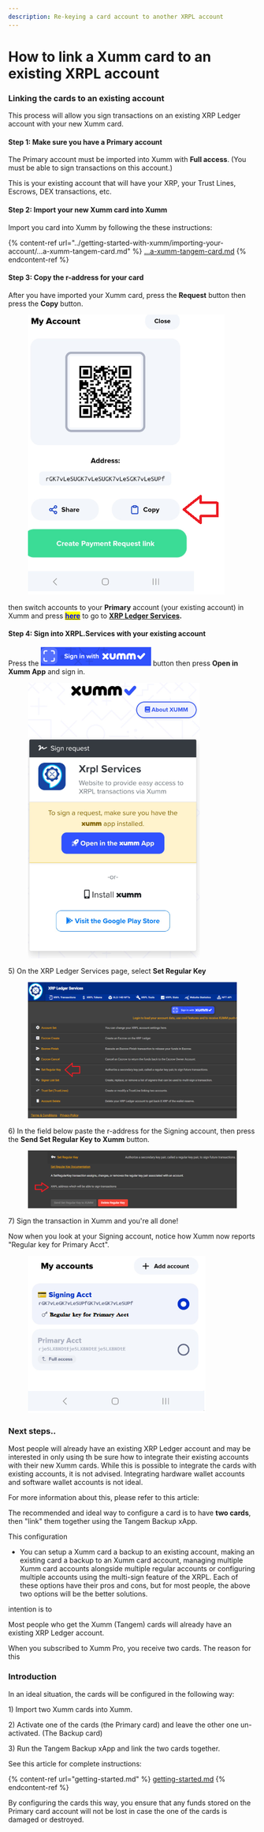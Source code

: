 ```yaml
---
description: Re-keying a card account to another XRPL account
---
```


# How to link a Xumm card to an existing XRPL account

### Linking the cards to an existing account

This process will allow you sign transactions on an existing XRP Ledger account with your new Xumm card.

#### Step 1: Make sure you have a Primary account <a href="#h_46e6d7f417" id="h_46e6d7f417"></a>

The Primary account must be imported into Xumm with **Full access**. (You must be able to sign transactions on this account.)

This is your existing account that will have your XRP, your Trust Lines, Escrows, DEX transactions, etc.

#### Step 2: Import your new Xumm card into Xumm <a href="#h_daeec8d8c2" id="h_daeec8d8c2"></a>

Import you card into Xumm by following the these instructions:

{% content-ref url="../getting-started-with-xumm/importing-your-account/...a-xumm-tangem-card.md" %}
[...a-xumm-tangem-card.md](../getting-started-with-xumm/importing-your-account/...a-xumm-tangem-card.md)
{% endcontent-ref %}

#### Step 3: Copy the r-address for your card <a href="#h_daeec8d8c2" id="h_daeec8d8c2"></a>

After you have imported your Xumm card, press  the **Request** button then press the **Copy** button.

<figure><img src="../.gitbook/assets/regular keys -3.png" alt=""><figcaption></figcaption></figure>

then switch accounts to your **Primary** account (your existing account) in Xumm and press [<mark style="color:blue;">**here**</mark>](https://xrpl.services/) to go to [**XRP Ledger Services**](https://xrpl.services/)**.**

#### Step 4: Sign into XRPL.Services with your existing account <a href="#h_daeec8d8c2" id="h_daeec8d8c2"></a>

Press the ![](<../.gitbook/assets/image (1) (6).png>) button then press **Open in Xumm App** and sign in.

<figure><img src="../.gitbook/assets/Sign into Xumm.png" alt=""><figcaption></figcaption></figure>

5\) On the XRP Ledger Services page, select **Set Regular Key**

<figure><img src="../.gitbook/assets/XRPL Services - Reg Key - 1.png" alt=""><figcaption></figcaption></figure>

6\) In the field below paste the r-address for the Signing account, then press the **Send Set Regular Key to Xumm** button.

<figure><img src="../.gitbook/assets/XRPL - Regular keys.png" alt=""><figcaption></figcaption></figure>

7\) Sign the transaction in Xumm and you're all done!&#x20;

Now when you look at your Signing account, notice how Xumm now reports "Regular key for Primary Acct".

<figure><img src="../.gitbook/assets/regular keys -4.png" alt=""><figcaption></figcaption></figure>

### Next steps..



Most people will already have an existing XRP Ledger account and may be interested in only using th be sure how to integrate their existing accounts with their new Xumm cards. While this is possible to integrate the cards with existing accounts, it is not advised. Integrating hardware wallet accounts and software wallet accounts is not ideal.

For more information about this, please refer to this article:



The recommended and ideal way to configure a card is to have **two cards**, then "link" them together using the Tangem Backup xApp.

This configuration &#x20;

* You can setup a Xumm card a backup to an existing account, making an existing card a backup to an Xumm card account, managing multiple Xumm card accounts alongside multiple regular accounts or configuring multiple accounts using the multi-sign feature of the XRPL. Each of these options have their pros and cons, but for most people, the above two options will be the better solutions.



intention is to&#x20;

Most people who get the Xumm (Tangem) cards will already have an existing XRP Ledger account.

When you subscribed to Xumm Pro, you receive two cards. The reason for this&#x20;



### Introduction

In an ideal situation, the cards will be configured in the following way:

1\) Import two Xumm cards into Xumm.

2\) Activate one of the cards (the Primary card) and leave the other one un-activated. (The Backup card)

3\) Run the Tangem Backup xApp and link the two cards together.

See this article for complete instructions:

{% content-ref url="getting-started.md" %}
[getting-started.md](getting-started.md)
{% endcontent-ref %}

By configuring the cards this way, you ensure that any funds stored on the Primary card account will not be lost in case the one of the cards is damaged or destroyed.

